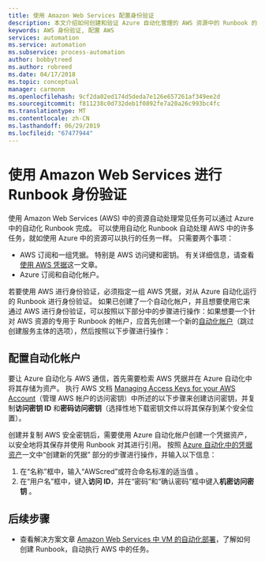 ```yaml
---
title: 使用 Amazon Web Services 配置身份验证
description: 本文介绍如何创建和验证 Azure 自动化管理的 AWS 资源中的 Runbook 的 AWS 凭据。
keywords: AWS 身份验证, 配置 AWS
services: automation
ms.service: automation
ms.subservice: process-automation
author: bobbytreed
ms.author: robreed
ms.date: 04/17/2018
ms.topic: conceptual
manager: carmonm
ms.openlocfilehash: 9cf2da02ed174d5deda7e126e657261af349ee2d
ms.sourcegitcommit: f811238c0d732deb1f0892fe7a20a26c993bc4fc
ms.translationtype: MT
ms.contentlocale: zh-CN
ms.lasthandoff: 06/29/2019
ms.locfileid: "67477944"
---
```

# <a name="authenticate-runbooks-with-amazon-web-services"></a>使用 Amazon Web Services 进行 Runbook 身份验证

使用 Amazon Web Services (AWS) 中的资源自动处理常见任务可以通过 Azure 中的自动化 Runbook 完成。 可以使用自动化 Runbook 自动处理 AWS 中的许多任务，就如使用 Azure 中的资源可以执行的任务一样。 只需要两个事项：

* AWS 订阅和一组凭据。 特别是 AWS 访问键和密钥。 有关详细信息，请查看[使用 AWS 凭据](https://docs.aws.amazon.com/powershell/latest/userguide/specifying-your-aws-credentials.html)这一文章。
* Azure 订阅和自动化帐户。

若要使用 AWS 进行身份验证，必须指定一组 AWS 凭据，对从 Azure 自动化运行的 Runbook 进行身份验证。 如果已创建了一个自动化帐户，并且想要使用它来通过 AWS 进行身份验证，可以按照以下部分中的步骤进行操作：如果想要一个针对 AWS 资源的专用于 Runbook 的帐户，应首先创建一个新的[自动化帐户](automation-offering-get-started.md)（跳过创建服务主体的选项），然后按照以下步骤进行操作：

## <a name="configure-automation-account"></a>配置自动化帐户

要让 Azure 自动化与 AWS 通信，首先需要检索 AWS 凭据并在 Azure 自动化中将其存储为资产。 执行 AWS 文档 [Managing Access Keys for your AWS Account](https://docs.aws.amazon.com/general/latest/gr/managing-aws-access-keys.html)（管理 AWS 帐户的访问密钥）中所述的以下步骤来创建访问密钥，并复制**访问密钥 ID** 和**密码访问密钥**（选择性地下载密钥文件以将其保存到某个安全位置）。

创建并复制 AWS 安全密钥后，需要使用 Azure 自动化帐户创建一个凭据资产，以安全地将其保存并使用 Runbook 对其进行引用。 按照 [Azure 自动化中的凭据资产](shared-resources/credentials.md#to-create-a-new-credential-asset-with-the-azure-portal)一文中“创建新的凭据”  部分的步骤进行操作，并输入以下信息：

1. 在“名称”框中，输入“AWScred”或符合命名标准的适当值   。
2. 在“用户名”框中，键入**访问 ID**，并在“密码”和“确认密码”框中键入**机密访问密钥**    。

## <a name="next-steps"></a>后续步骤

* 查看解决方案文章 [Amazon Web Services 中 VM 的自动化部署](automation-scenario-aws-deployment.md)，了解如何创建 Runbook，自动执行 AWS 中的任务。
